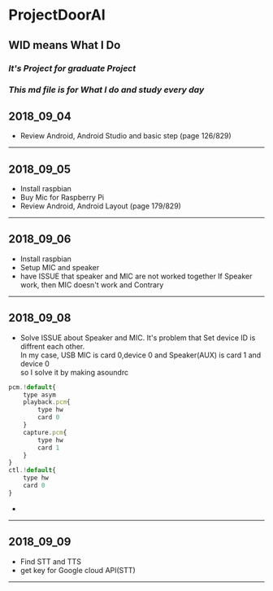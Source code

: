 # **ProjectDoorAI**
## WID means What I Do
### *It's Project for graduate Project* 
### *This md file is for What I do and study every day*

## 2018_09_04
* Review Android, Android Studio and basic step (page 126/829)
____
## 2018_09_05
* Install raspbian
* Buy Mic for Raspberry Pi
* Review Android, Android Layout (page 179/829)
____
## 2018_09_06
* Install raspbian 
* Setup MIC and speaker
* have ISSUE that speaker and MIC are not worked together If Speaker work, then MIC doesn't work and Contrary
____
## 2018_09_08
* Solve ISSUE about Speaker and MIC. It's problem that Set device ID is diffrent each other.   
In my case, USB MIC is card 0,device 0 and Speaker(AUX) is card 1 and device 0  
so I solve it by making asoundrc
```javascript
pcm.!default{
	type asym
	playback.pcm{
		type hw
		card 0
	}
	capture.pcm{
		type hw
		card 1	
	}
}
ctl.!default{
	type hw
	card 0
}
```
*

____
## 2018_09_09
* Find STT and TTS
* get key for Google cloud API(STT)
____
